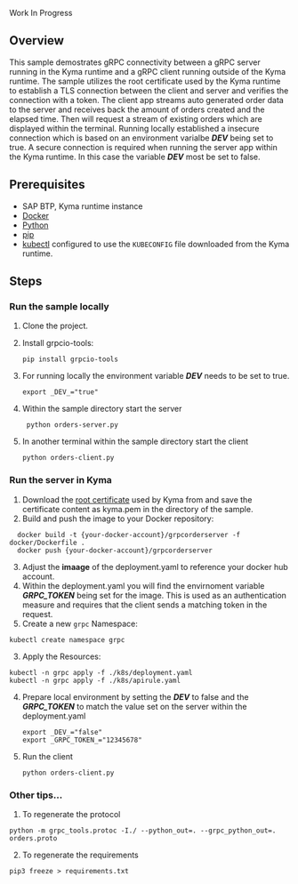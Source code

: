 Work In Progress

## Overview

This sample demostrates gRPC connectivity between a gRPC server running in the Kyma runtime and a gRPC client running outside of the Kyma runtime. The sample utilizes the root certificate used by the Kyma runtime to establish a TLS connection between the client and server and verifies the connection with a token. The client app streams auto generated order data to the server and receives back the amount of orders created and the elapsed time. Then will request a stream of existing orders which are displayed within the terminal. Running locally established a insecure connection which is based on an environment varialbe **_DEV_** being set to true. A secure connection is required when running the server app within the Kyma runtime. In this case the variable **_DEV_** most be set to false.

## Prerequisites

- SAP BTP, Kyma runtime instance
- [Docker](https://www.docker.com/)
- [Python](https://www.python.org/)
- [pip](https://pip.pypa.io/en/stable/installing/)
- [kubectl](https://kubernetes.io/docs/tasks/tools/install-kubectl/) configured to use the `KUBECONFIG` file downloaded from the Kyma runtime.

## Steps

### Run the sample locally

1. Clone the project.

2. Install grpcio-tools:

   ```shell script
   pip install grpcio-tools
   ```

3. For running locally the environment variable **_DEV_** needs to be set to true.

   ```shell script
   export _DEV_="true"
   ```

4. Within the sample directory start the server

   ```shell script
    python orders-server.py
   ```

5. In another terminal within the sample directory start the client

   ```shell script
   python orders-client.py
   ```

### Run the server in Kyma

1. Download the [root certificate](https://www.identrust.com/dst-root-ca-x3) used by Kyma from and save the certificate content as kyma.pem in the directory of the sample.
2. Build and push the image to your Docker repository:

```shell script
  docker build -t {your-docker-account}/grpcorderserver -f docker/Dockerfile .
  docker push {your-docker-account}/grpcorderserver
```

3. Adjust the **imaage** of the deployment.yaml to reference your docker hub account.
4. Within the deployment.yaml you will find the envirnoment variable **_GRPC_TOKEN_** being set for the image. This is used as an authentication measure and requires that the client sends a matching token in the request.
5. Create a new `grpc` Namespace:

```shell script
kubectl create namespace grpc
```

3. Apply the Resources:

```shell script
kubectl -n grpc apply -f ./k8s/deployment.yaml
kubectl -n grpc apply -f ./k8s/apirule.yaml
```

4. Prepare local environment by setting the **_DEV_** to false and the **_GRPC_TOKEN_** to match the value set on the server within the deployment.yaml

   ```shell script
   export _DEV_="false"
   export _GRPC_TOKEN_="12345678"
   ```

5. Run the client
   ```shell script
   python orders-client.py
   ```

### Other tips...

1. To regenerate the protocol

```shell script
python -m grpc_tools.protoc -I./ --python_out=. --grpc_python_out=. orders.proto
```

2. To regenerate the requirements

```shell script
pip3 freeze > requirements.txt
```
